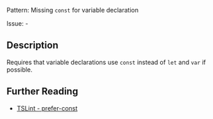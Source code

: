 Pattern: Missing `const` for variable declaration

Issue: -

## Description

Requires that variable declarations use `const` instead of `let` and `var` if possible.

## Further Reading

* [TSLint - prefer-const](https://palantir.github.io/tslint/rules/prefer-const)